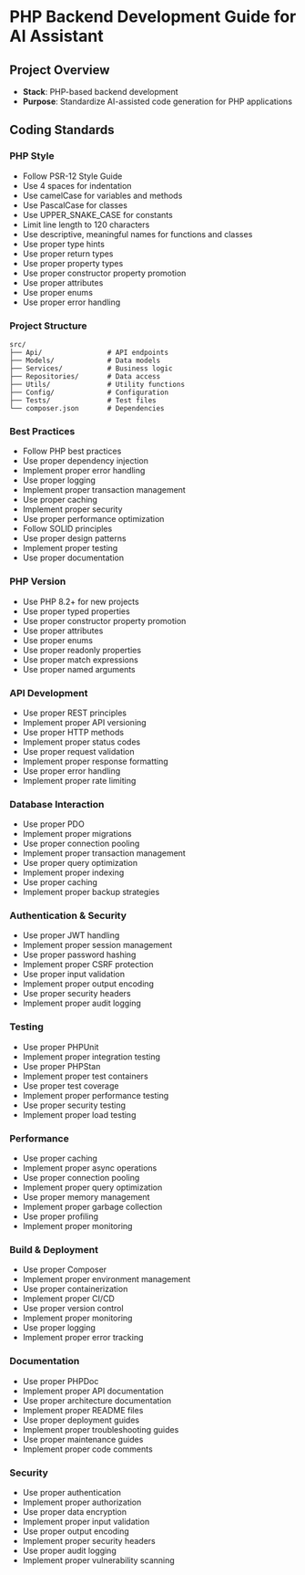 # PHP Backend Development Guide for AI Assistant

## Project Overview

- **Stack**: PHP-based backend development
- **Purpose**: Standardize AI-assisted code generation for PHP applications

## Coding Standards

### PHP Style

- Follow PSR-12 Style Guide
- Use 4 spaces for indentation
- Use camelCase for variables and methods
- Use PascalCase for classes
- Use UPPER_SNAKE_CASE for constants
- Limit line length to 120 characters
- Use descriptive, meaningful names for functions and classes
- Use proper type hints
- Use proper return types
- Use proper property types
- Use proper constructor property promotion
- Use proper attributes
- Use proper enums
- Use proper error handling

### Project Structure

```plaintext
src/
├── Api/                # API endpoints
├── Models/             # Data models
├── Services/           # Business logic
├── Repositories/       # Data access
├── Utils/              # Utility functions
├── Config/             # Configuration
├── Tests/              # Test files
└── composer.json       # Dependencies
```

### Best Practices

- Follow PHP best practices
- Use proper dependency injection
- Implement proper error handling
- Use proper logging
- Implement proper transaction management
- Use proper caching
- Implement proper security
- Use proper performance optimization
- Follow SOLID principles
- Use proper design patterns
- Implement proper testing
- Use proper documentation

### PHP Version

- Use PHP 8.2+ for new projects
- Use proper typed properties
- Use proper constructor property promotion
- Use proper attributes
- Use proper enums
- Use proper readonly properties
- Use proper match expressions
- Use proper named arguments

### API Development

- Use proper REST principles
- Implement proper API versioning
- Use proper HTTP methods
- Implement proper status codes
- Use proper request validation
- Implement proper response formatting
- Use proper error handling
- Implement proper rate limiting

### Database Interaction

- Use proper PDO
- Implement proper migrations
- Use proper connection pooling
- Implement proper transaction management
- Use proper query optimization
- Implement proper indexing
- Use proper caching
- Implement proper backup strategies

### Authentication & Security

- Use proper JWT handling
- Implement proper session management
- Use proper password hashing
- Implement proper CSRF protection
- Use proper input validation
- Implement proper output encoding
- Use proper security headers
- Implement proper audit logging

### Testing

- Use proper PHPUnit
- Implement proper integration testing
- Use proper PHPStan
- Implement proper test containers
- Use proper test coverage
- Implement proper performance testing
- Use proper security testing
- Implement proper load testing

### Performance

- Use proper caching
- Implement proper async operations
- Use proper connection pooling
- Implement proper query optimization
- Use proper memory management
- Implement proper garbage collection
- Use proper profiling
- Implement proper monitoring

### Build & Deployment

- Use proper Composer
- Implement proper environment management
- Use proper containerization
- Implement proper CI/CD
- Use proper version control
- Implement proper monitoring
- Use proper logging
- Implement proper error tracking

### Documentation

- Use proper PHPDoc
- Implement proper API documentation
- Use proper architecture documentation
- Implement proper README files
- Use proper deployment guides
- Implement proper troubleshooting guides
- Use proper maintenance guides
- Implement proper code comments

### Security

- Use proper authentication
- Implement proper authorization
- Use proper data encryption
- Implement proper input validation
- Use proper output encoding
- Implement proper security headers
- Use proper audit logging
- Implement proper vulnerability scanning
